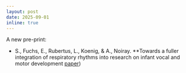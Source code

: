 ```yaml
---
layout: post
date: 2025-09-01
inline: true
---
```


A new pre-print:

- S., Fuchs, E., Rubertus, L., Koenig, & A., Noiray. **Towards a fuller integration of respiratory rhythms into research on infant vocal and motor development [paper](https://www.researchgate.net/publication/395098702_Towards_a_fuller_integration_of_respiratory_rhythms_into_research_on_infant_vocal_and_motor_development))
